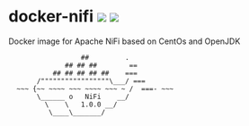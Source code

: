 # docker-nifi ![](https://images.microbadger.com/badges/version/xemuliam/docker-nifi.svg) ![](https://images.microbadger.com/badges/image/xemuliam/docker-nifi.svg)
Docker image for Apache NiFi based on CentOs and OpenJDK


                      ##         .
                  ## ## ##        ==
               ## ## ## ## ##    ===
           /"""""""""""""""""\___/ ===
      ~~~ {~~ ~~~~ ~~~ ~~~~ ~~~ ~ /  ===- ~~~
           \______ o   NiFi    __/
             \    \   1.0.0 __/
              \____\_______/
